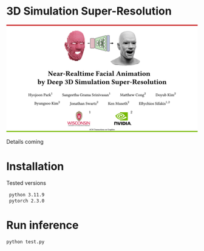 # 3D Simulation Super-Resolution

[<img src="title_authors.png" width="1024"/>](title_authors.png)

Details coming

# Installation
Tested versions
 
     python 3.11.9
     pytorch 2.3.0

# Run inference

    python test.py